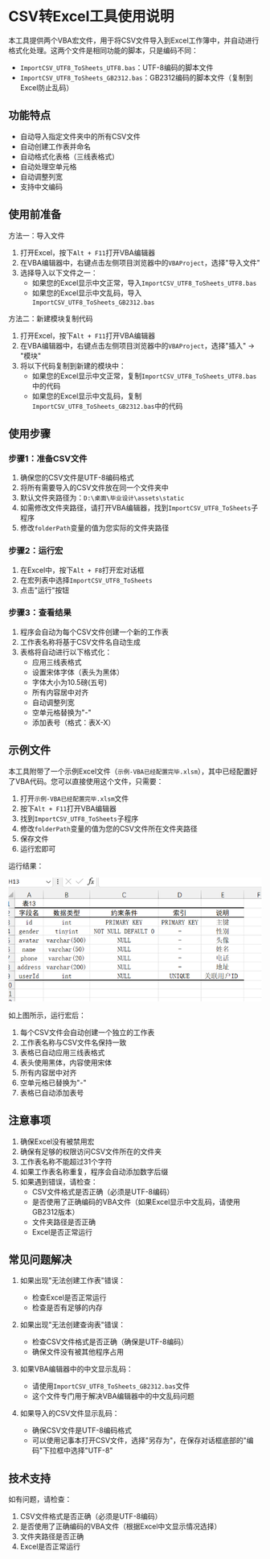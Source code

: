 # CSV转Excel工具使用说明

本工具提供两个VBA宏文件，用于将CSV文件导入到Excel工作簿中，并自动进行格式化处理。这两个文件是相同功能的脚本，只是编码不同：

- `ImportCSV_UTF8_ToSheets_UTF8.bas`：UTF-8编码的脚本文件
- `ImportCSV_UTF8_ToSheets_GB2312.bas`：GB2312编码的脚本文件（复制到Excel防止乱码）

## 功能特点

- 自动导入指定文件夹中的所有CSV文件
- 自动创建工作表并命名
- 自动格式化表格（三线表格式）
- 自动处理空单元格
- 自动调整列宽
- 支持中文编码

## 使用前准备

方法一：导入文件

1. 打开Excel，按下`Alt + F11`打开VBA编辑器
2. 在VBA编辑器中，右键点击左侧项目浏览器中的`VBAProject`，选择"导入文件"
3. 选择导入以下文件之一：
   - 如果您的Excel显示中文正常，导入`ImportCSV_UTF8_ToSheets_UTF8.bas`
   - 如果您的Excel显示中文乱码，导入`ImportCSV_UTF8_ToSheets_GB2312.bas`

方法二：新建模块复制代码

1. 打开Excel，按下`Alt + F11`打开VBA编辑器
2. 在VBA编辑器中，右键点击左侧项目浏览器中的`VBAProject`，选择"插入" -> "模块"
3. 将以下代码复制到新建的模块中：
   - 如果您的Excel显示中文正常，复制`ImportCSV_UTF8_ToSheets_UTF8.bas`中的代码
   - 如果您的Excel显示中文乱码，复制`ImportCSV_UTF8_ToSheets_GB2312.bas`中的代码

## 使用步骤

### 步骤1：准备CSV文件

1. 确保您的CSV文件是UTF-8编码格式
2. 将所有需要导入的CSV文件放在同一个文件夹中
3. 默认文件夹路径为：`D:\桌面\毕业设计\assets\static`
4. 如需修改文件夹路径，请打开VBA编辑器，找到`ImportCSV_UTF8_ToSheets`子程序
5. 修改`folderPath`变量的值为您实际的文件夹路径

### 步骤2：运行宏

1. 在Excel中，按下`Alt + F8`打开宏对话框
2. 在宏列表中选择`ImportCSV_UTF8_ToSheets`
3. 点击"运行"按钮

### 步骤3：查看结果

1. 程序会自动为每个CSV文件创建一个新的工作表
2. 工作表名称将基于CSV文件名自动生成
3. 表格将自动进行以下格式化：
   - 应用三线表格式
   - 设置宋体字体（表头为黑体）
   - 字体大小为10.5磅(五号)
   - 所有内容居中对齐
   - 自动调整列宽
   - 空单元格替换为"-"
   - 添加表号（格式：表X-X）

## 示例文件

本工具附带了一个示例Excel文件（`示例-VBA已经配置完毕.xlsm`），其中已经配置好了VBA代码。您可以直接使用这个文件，只需要：

1. 打开`示例-VBA已经配置完毕.xlsm`文件
2. 按下`Alt + F11`打开VBA编辑器
3. 找到`ImportCSV_UTF8_ToSheets`子程序
4. 修改`folderPath`变量的值为您的CSV文件所在文件夹路径
5. 保存文件
6. 运行宏即可

运行结果：

![自动导入结果](./README.assets/自动导入结果.png)

如上图所示，运行宏后：
1. 每个CSV文件会自动创建一个独立的工作表
2. 工作表名称与CSV文件名保持一致
3. 表格已自动应用三线表格式
4. 表头使用黑体，内容使用宋体
5. 所有内容居中对齐
6. 空单元格已替换为"-"
7. 表格已自动添加表号

## 注意事项

1. 确保Excel没有被禁用宏
2. 确保有足够的权限访问CSV文件所在的文件夹
3. 工作表名称不能超过31个字符
4. 如果工作表名称重复，程序会自动添加数字后缀
5. 如果遇到错误，请检查：
   - CSV文件格式是否正确（必须是UTF-8编码）
   - 是否使用了正确编码的VBA文件（如果Excel显示中文乱码，请使用GB2312版本）
   - 文件夹路径是否正确
   - Excel是否正常运行

## 常见问题解决

1. 如果出现"无法创建工作表"错误：
   - 检查Excel是否正常运行
   - 检查是否有足够的内存

2. 如果出现"无法创建查询表"错误：
   - 检查CSV文件格式是否正确（确保是UTF-8编码）
   - 确保文件没有被其他程序占用

3. 如果VBA编辑器中的中文显示乱码：
   - 请使用`ImportCSV_UTF8_ToSheets_GB2312.bas`文件
   - 这个文件专门用于解决VBA编辑器中的中文乱码问题

4. 如果导入的CSV文件显示乱码：
   - 确保CSV文件是UTF-8编码格式
   - 可以使用记事本打开CSV文件，选择"另存为"，在保存对话框底部的"编码"下拉框中选择"UTF-8"

## 技术支持

如有问题，请检查：

1. CSV文件格式是否正确（必须是UTF-8编码）
2. 是否使用了正确编码的VBA文件（根据Excel中文显示情况选择）
3. 文件夹路径是否正确
4. Excel是否正常运行
